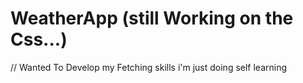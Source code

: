 # WeatherApp (still Working on the Css...)
// Wanted To Develop my Fetching skills i'm just doing self learning
